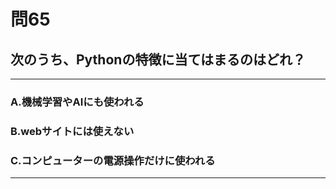 # 問65
## 次のうち、Pythonの特徴に当てはまるのはどれ？

---

### A.機械学習やAIにも使われる
### B.webサイトには使えない
### C.コンピューターの電源操作だけに使われる

<p id=answer style="Display:none;"></p>

---
